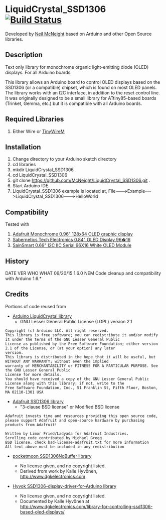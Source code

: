 # LiquidCrystal_SSD1306 [![Build Status](https://travis-ci.org/McNeight/LiquidCrystal_SSD1306.svg?branch=master)](https://travis-ci.org/McNeight/LiquidCrystal_SSD1306)

Developed by [Neil McNeight](https://github.com/McNeight) based on Arduino and other Open Source libraries.

## Description

Text only library for monochrome organic light-emitting diode (OLED) displays. For all Arduino boards.

This library allows an Arduino board to control OLED displays based on the SSD1306 (or a compatible) chipset, which is found on most OLED panels. The library works with an I2C interface, in addition to the reset control line.
It was originally designed to be a small library for ATtiny85-based boards (Trinket, Gemma, etc.) but it is compatible with all Arduino boards.

## Required Libraries

1. Either Wire or [TinyWireM](https://github.com/adafruit/TinyWireM)

## Installation

1. Change directory to your Arduino sketch directory
2. cd libraries
3. mkdir LiquidCrystal_SSD1306
4. cd LiquidCrystal_SSD1306
5. git clone https://github.com/McNeight/LiquidCrystal_SSD1306.git .
6. Start Arduino IDE.
7. LiquidCrystal_SSD1306 example is located at, File--->Example--->LiquidCrystal_SSD1306--->HelloWorld

## Compatibility

Tested with

1. [Adafruit Monochrome 0.96" 128x64 OLED graphic display](https://www.adafruit.com/products/326)
2. [Sabernetics Tech Electronics 0.84" OLED Display 96�16](http://sabernetics.com/store/0-84-oled-display-96x16/)
3. [SainSmart 0.69" I2C IIC Serial 96X16 White OLED Module](http://www.amazon.com/SainSmart-Serial-96X16-Module-Arduino/dp/B00MQLI09Y)

## History

DATE      VER   WHO   WHAT
06/20/15  1.6.0 NEM   Code cleanup and compatibility with Arduino 1.6.*

## Credits

Portions of code reused from

* [Arduino LiquidCrystal library](https://github.com/arduino/Arduino/tree/master/libraries/LiquidCrystal)
  * GNU Lesser General Public License (LGPL) version 2.1

```
Copyright (c) Arduino LLC. All right reserved.
This library is free software; you can redistribute it and/or modify it under the terms of the GNU Lesser General Public
License as published by the Free Software Foundation; either version 2.1 of the License, or (at your option) any later
version.
This library is distributed in the hope that it will be useful, but WITHOUT ANY WARRANTY; without even the implied
warranty of MERCHANTABILITY or FITNESS FOR A PARTICULAR PURPOSE. See the GNU Lesser General Public
License for more details.
You should have received a copy of the GNU Lesser General Public License along with this library; if not, write to the
Free Software Foundation, Inc., 51 Franklin St, Fifth Floor, Boston, MA 02110-1301 USA
```

* [Adafruit SSD1306 library](https://github.com/adafruit/Adafruit_SSD1306)
  * "3-clause BSD license" or Modified BSD license

```
Adafruit invests time and resources providing this open source code,
please support Adafruit and open-source hardware by purchasing
products from Adafruit!

Written by Limor Fried/Ladyada for Adafruit Industries.
Scrolling code contributed by Michael Gregg
BSD license, check bsd-license-adafruit.txt for more information
All text above must be included in any redistribution
```

* [pocketmoon SSD1306NoBuffer library](https://github.com/pocketmoon/SSD1306NoBuffer)
  * No license given, and no copyright listed.
  * Derived from work by Kalle Hyvönen, http://www.dgkelectronics.com

* [Hyvok SSD1306-display-driver-for-Arduino library](https://github.com/Hyvok/SSD1306-display-driver-for-Arduino)
  * No license given, and no copyright listed.
  * Documented by Kalle Hyvönen at http://www.dgkelectronics.com/library-for-controlling-ssd1306-based-oled-displays/
